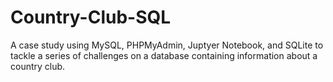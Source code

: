 # Country-Club-SQL
A case study using MySQL, PHPMyAdmin, Juptyer Notebook, and SQLite to tackle a series of challenges on a database containing information about a country club. 

